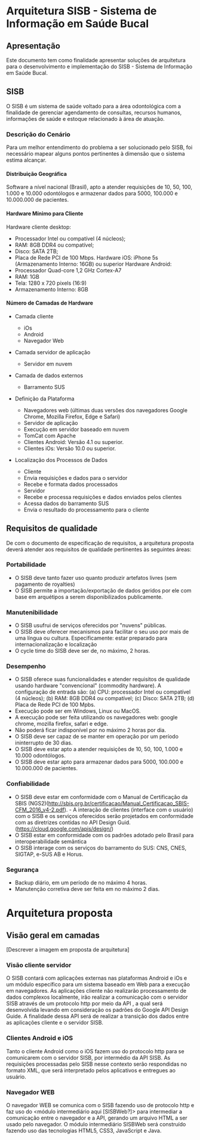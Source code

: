 # Arquitetura SISB - Sistema de Informação em Saúde Bucal

## Apresentação
Este documento tem como finalidade apresentar soluções de arquitetura para o desenvolvimento e implementação do SISB - Sistema de Informação em Saúde Bucal.

## SISB
O SISB é um sistema de saúde voltado para a área odontológica com a finalidade de gerenciar agendamento de consultas, recursos humanos, informações de saúde e estoque relacionado à área de atuação.

### Descrição do Cenário
Para um melhor entendimento do problema a ser solucionado pelo SISB, foi necessário mapear alguns pontos pertinentes à dimensão que o sistema estima alcançar.

#### Distribuição Geográfica
Software a nível nacional (Brasil), apto a atender requisições de 10, 50, 100, 1.000 e 10.000 odontólogos e armazenar dados para 5000, 100.000 e 10.000.000 de pacientes.

#### Hardware Mínimo para Cliente
Hardware cliente desktop:
- Processador Intel ou compatível (4 núcleos); 
- RAM: 8GB DDR4 ou compatível; 
- Disco: SATA 2TB; 
- Placa de Rede PCI de 100 Mbps.
Hardware iOS: iPhone 5s (Armazenamento Interno: 16GB) ou superior
Hardware Android: 
- Processador Quad-core 1,2 GHz Cortex-A7
- RAM: 1GB
- Tela: 1280 x 720 pixels (16:9)
- Armazenamento Interno: 8GB

#### Número de Camadas de Hardware
- Camada cliente  
  - iOs  
  - Android  
  - Navegador Web  

- Camada servidor de aplicação  
  - Servidor em nuvem   
- Camada de dados externos   
  - Barramento SUS   
- Definição da Plataforma    
  - Navegadores web (últimas duas versões dos navegadores Google Chrome, Mozilla Firefox, Edge e Safari)    
  - Servidor de aplicação    
  - Execução em servidor baseado em nuvem   
  - TomCat com Apache  
  - Clientes Android: Versão 4.1 ou superior.    
  - Clientes iOs: Versão 10.0 ou superior.    
- Localização dos Processos de Dados     
  - Cliente     
   - Envia requisições e dados para o servidor  
    - Recebe e formata dados processados  
  - Servidor  
   - Recebe e processa requisições e dados enviados pelos clientes  
   - Acessa dados do barramento SUS  
   - Envia o resultado do processamento para o cliente  

## Requisitos de qualidade
De com o documento de especificação de requisitos, a arquitetura proposta deverá atender aos requisitos de qualidade pertinentes às seguintes áreas:

### Portabilidade
- O SISB deve tanto fazer uso quanto produzir artefatos livres (sem pagamento de royalties)
- O SISB permite a importação/exportação de dados geridos por ele com base em arquétipos a serem disponibilizados publicamente. 

### Manutenibilidade
- O SISB usufrui de serviços oferecidos por "nuvens" públicas.
- O SISB deve oferecer mecanismos para facilitar o seu uso por mais de uma língua ou cultura. Especificamente: estar preparado para internacionalização e localização
- O cycle time do SISB deve ser de, no máximo, 2 horas.

### Desempenho
- O SISB oferece suas funcionalidades e atender requisitos de qualidade usando hardware "convencional" (commodity hardware). A configuração de entrada são: (a) CPU: processador Intel ou compatível (4 núcleos); (b) RAM: 8GB DDR4 ou compatível; (c) Disco: SATA 2TB; (d) Placa de Rede PCI de 100 Mpbs.
- Execução pode ser em Windows, Linux ou MacOS.
- A execução pode ser feita utilizando os navegadores web: google chrome, mozilla firefox, safari e edge.
- Não poderá ficar indisponível por no máximo 2 horas por dia.
- O SISB deve ser capaz de se manter em operação por um período ininterrupto de 30 dias.
- O SISB deve estar apto a atender requisições de 10, 50, 100, 1.000 e 10.000 odontólogos.
- O SISB deve estar apto para armazenar dados para 5000, 100.000 e 10.000.000 de pacientes.

### Confiabilidade
- O SISB deve estar em conformidade com o Manual de Certificação da SBIS (NGS2)(http://sbis.org.br/certificacao/Manual_Certificacao_SBIS-CFM_2016_v4-2.pdf). - A interação de clientes (interface com o usuário) com o SISB e os serviços oferecidos serão projetados em conformidade com as diretrizes contidas no API Design Guid.(https://cloud.google.com/apis/design/)
- O SISB estar em conformidade com os padrões adotado pelo Brasil para interoperabilidade semântica
- O SISB interage com os serviços do barramento do SUS: CNS, CNES, SIGTAP, e-SUS AB e Horus.

### Segurança
- Backup diário, em um período de no máximo 4 horas.
- Manutenção corretiva deve ser feita em no máximo 2 dias.
# Arquitetura proposta
## Visão geral em camadas
[Descrever a imagem em proposta de arquitetura]

### Visão cliente servidor
O SISB contará com aplicações externas nas plataformas Android e iOs e um módulo específico para um sistema baseado em Web para a execução em navegadores. 
As aplicações cliente não realizarão processamento de dados complexos localmente, irão realizar a comunicação com o servidor SISB através de um protocolo http por meio da API <nome da API>, a qual será desenvolvida levando em consideração os padrões do Google API Design Guide. A finalidade dessa API será de realizar a transição dos dados entre as aplicações cliente e o servidor SISB.
 
### Clientes Android e iOS
Tanto o cliente Android como o iOS fazem uso do protocolo http para se comunicarem com o servidor SISB, por intermédio da API SISB. As requisições processadas pelo SISB nesse contexto serão respondidas no formato XML, que será interpretado pelos aplicativos e entregues ao usuário.
### Navegador WEB
O navegador WEB se comunica com o SISB fazendo uso de protocolo http e faz uso do <módulo intermediário aqui [SISBWeb?]> para intermediar a comunicação entre o navegador e a API, gerando um arquivo HTML a ser usado pelo navegador.
O módulo intermediário SISBWeb será construído fazendo uso das tecnologias HTML5, CSS3, JavaScript e Java.
